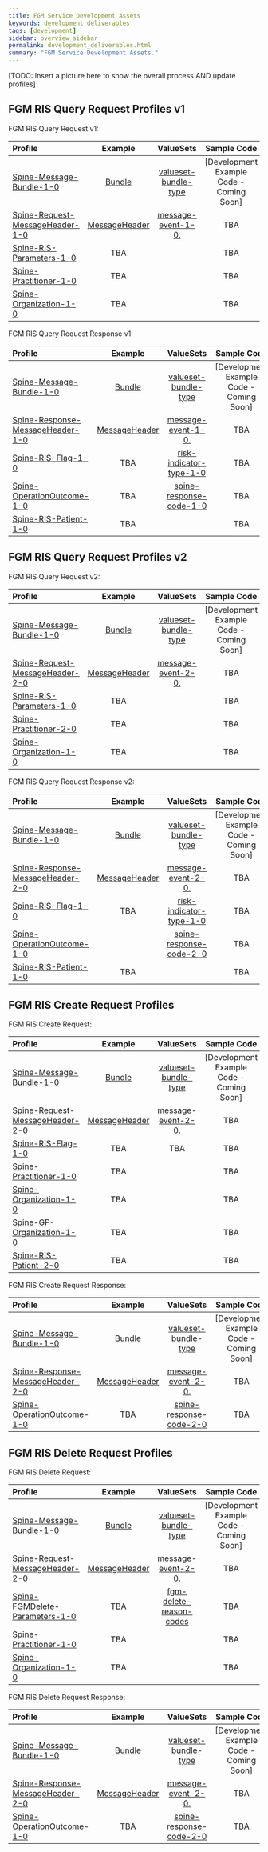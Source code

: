 ```yaml
---
title: FGM Service Development Assets
keywords: development deliverables
tags: [development]
sidebar: overview_sidebar
permalink: development_deliverables.html
summary: "FGM Service Development Assets."
---
```


<!-- ![stuff](images/overview/gpc blocks.png) -->

[TODO: Insert a picture here to show the overall process AND update profiles]

## FGM RIS Query Request Profiles v1 ##

FGM RIS Query Request v1:

| Profile| Example | ValueSets | Sample Code |
| :--------- | :-----: |:-----: |:-----: |
| [Spine-Message-Bundle-1-0](http://data.developer.nhs.uk/fhir/fgm/Profile.FGMRISQueryRequest/spine-message-bundle-1-0.html) | [Bundle](http://data.developer.nhs.uk/fhir/fgm/examples/Profile.FGMRISQueryRequest/Example-qr-1a.xml) | [valueset-bundle-type](http://hl7.org/fhir/DSTU2/valueset-bundle-type.html) | [Development Example Code - Coming Soon] |
| [Spine-Request-MessageHeader-1-0](http://data.developer.nhs.uk/fhir/fgm/Profile.FGMRISQueryRequest/spine-request-messageheader-1-0.html) | [MessageHeader](http://data.developer.nhs.uk/fhir/fgm/Profile.FGMRISQueryRequest/Examples.html#Spine-Request-MessageHeader-1-0) | [message-event-1-0.](http://data.developer.nhs.uk/fhir/fgm/Vocabulary/message-event-1-0.html) | TBA |
| [Spine-RIS-Parameters-1-0](http://data.developer.nhs.uk/fhir/fgm/Profile.FGMRISQueryRequest/spine-ris-parameters-1-0.html) | TBA  |  | TBA |
| [Spine-Practitioner-1-0](http://data.developer.nhs.uk/fhir/fgm/Profile.FGMRISQueryRequest/spine-practitioner-1-0.html) | TBA |  | TBA |
| [Spine-Organization-1-0](http://data.developer.nhs.uk/fhir/fgm/Profile.FGMRISQueryRequest/spine-organization-1-0.html) | TBA | | TBA |



FGM RIS Query Request Response v1:

| Profile| Example | ValueSets | Sample Code |
| :--------- | :-----: |:-----: |:-----: |
| [Spine-Message-Bundle-1-0](http://data.developer.nhs.uk/fhir/fgm/Profile.FGMRISQueryRequest/spine-message-bundle-1-0.html) | [Bundle](http://data.developer.nhs.uk/fhir/fgm/examples/Profile.FGMRISQueryRequest/Example-qr-1a.xml) | [valueset-bundle-type](http://hl7.org/fhir/DSTU2/valueset-bundle-type.html) | [Development Example Code - Coming Soon] |
| [Spine-Response-MessageHeader-1-0](http://data.developer.nhs.uk/fhir/fgm/Profile.FGMRISQueryRequestResponse/spine-response-messageheader-1-0.html) | [MessageHeader](http://data.developer.nhs.uk/fhir/fgm/Profile.FGMRISQueryRequest/Examples.html#Spine-Response-MessageHeader-1-0) | [message-event-1-0.](http://data.developer.nhs.uk/fhir/fgm/Vocabulary/message-event-1-0.html) | TBA |
| [Spine-RIS-Flag-1-0](http://data.developer.nhs.uk/fhir/fgm/Profile.FGMRISQueryRequestResponse/spine-ris-flag-1-0.html) | TBA |[risk-indicator-type-1-0](http://data.developer.nhs.uk/fhir/fgm/Vocabulary/risk-indicator-type-1-0.html) | TBA |
| [Spine-OperationOutcome-1-0](http://data.developer.nhs.uk/fhir/fgm/Profile.FGMRISQueryRequestResponse/spine-operationoutcome-1-0.html) | TBA | [spine-response-code-1-0](http://data.developer.nhs.uk/fhir/fgm/Vocabulary/spine-response-code-1-0.html) | TBA |
| [Spine-RIS-Patient-1-0](http://data.developer.nhs.uk/fhir/fgm/Profile.FGMRISQueryRequestResponse/spine-ris-patient-1-0.html) | TBA | | TBA |


## FGM RIS Query Request Profiles v2 ##

FGM RIS Query Request v2:

| Profile| Example | ValueSets | Sample Code |
| :--------- | :-----: |:-----: |:-----: |
| [Spine-Message-Bundle-1-0](../../StructureDefinitions/Spine-Message-Bundle-1-0.xml) | [Bundle](http://data.developer.nhs.uk/fhir/fgm/examples/Profile.FGMRISQueryRequest/Example-qr-1a.xml) | [valueset-bundle-type](http://hl7.org/fhir/DSTU2/valueset-bundle-type.html) | [Development Example Code - Coming Soon] |
| [Spine-Request-MessageHeader-2-0](../../StructureDefinitions/spine-request-messageheader-2-0.xml) | [MessageHeader](http://data.developer.nhs.uk/fhir/fgm/Profile.FGMRISQueryRequest/Examples.html#Spine-Request-MessageHeader-1-0) | [message-event-2-0.](../../Valuesets/message-event-2-0.xml) | TBA |
| [Spine-RIS-Parameters-1-0](http://data.developer.nhs.uk/fhir/fgm/Profile.FGMRISQueryRequest/spine-ris-parameters-1-0.html) | TBA | | TBA |
| [Spine-Practitioner-2-0](../../StructureDefinitions/spine-practitioner-2-0.xml) | TBA | | TBA |
| [Spine-Organization-1-0](../../StructureDefinitions/spine-organization-1-0.xml) | TBA | | TBA |



FGM RIS Query Request Response v2:

| Profile| Example | ValueSets | Sample Code |
| :--------- | :-----: |:-----: |:-----: |
| [Spine-Message-Bundle-1-0](../../StructureDefinitions/Spine-Message-Bundle-1-0.xml) | [Bundle](http://data.developer.nhs.uk/fhir/fgm/examples/Profile.FGMRISQueryRequest/Example-qr-1a.xml) | [valueset-bundle-type](http://hl7.org/fhir/DSTU2/valueset-bundle-type.html) | [Development Example Code - Coming Soon] |
| [Spine-Response-MessageHeader-2-0](../../StructureDefinitions/Spine-Response-MessageHeader-2-0.xml) | [MessageHeader](http://data.developer.nhs.uk/fhir/fgm/Profile.FGMRISQueryRequest/Examples.html#Spine-Request-MessageHeader-1-0) | [message-event-2-0.](../../Valuesets/message-event-2-0.xml) | TBA |
| [Spine-RIS-Flag-1-0](http://data.developer.nhs.uk/fhir/fgm/Profile.FGMRISQueryRequestResponse/spine-ris-flag-1-0.html) | TBA |[risk-indicator-type-1-0](http://data.developer.nhs.uk/fhir/fgm/Vocabulary/risk-indicator-type-1-0.html) | TBA |
| [Spine-OperationOutcome-1-0](../../StructureDefinitions/spine-operationoutcome-1-0.xml) | | [spine-response-code-2-0](../../Valuesets/spine-response-code-2-0.xml)| TBA |
| [Spine-RIS-Patient-1-0](http://data.developer.nhs.uk/fhir/fgm/Profile.FGMRISQueryRequestResponse/spine-ris-patient-1-0.html) | TBA | | TBA |

## FGM RIS Create Request Profiles ##

FGM RIS Create Request:

| Profile| Example | ValueSets | Sample Code |
| :--------- | :-----: |:-----: |:-----: |
| [Spine-Message-Bundle-1-0](../../StructureDefinitions/Spine-Message-Bundle-1-0.xml) | [Bundle](http://data.developer.nhs.uk/fhir/fgm/examples/Profile.FGMRISQueryRequest/Example-qr-1a.xml) | [valueset-bundle-type](http://hl7.org/fhir/DSTU2/valueset-bundle-type.html) | [Development Example Code - Coming Soon] |
| [Spine-Request-MessageHeader-2-0](../../StructureDefinitions/spine-request-messageheader-2-0.xml) | [MessageHeader](http://data.developer.nhs.uk/fhir/fgm/Profile.FGMRISQueryRequest/Examples.html#Spine-Request-MessageHeader-1-0) | [message-event-2-0.](../../Valuesets/message-event-2-0.xml) | TBA |
| [Spine-RIS-Flag-1-0](../../StructureDefinitions/spine-ris-flag-1-0.xml) |TBA | TBA| TBA |
| [Spine-Practitioner-1-0](../../StructureDefinitions/spine-practitioner-1-0.xml) |TBA | | TBA |
| [Spine-Organization-1-0](../../StructureDefinitions/spine-organization-1-0.xml) | TBA| | TBA |
| [Spine-GP-Organization-1-0](../../StructureDefinitions/spine-gp-organization-1-0.xml) | TBA| | TBA |
| [Spine-RIS-Patient-2-0](../../StructureDefinitions/spine-ris-patient-2-0.xml) |TBA | | TBA |



FGM RIS Create Request Response:

| Profile| Example | ValueSets | Sample Code |
| :--------- | :-----: |:-----: |:-----: |
| [Spine-Message-Bundle-1-0](../../StructureDefinitions/Spine-Message-Bundle-1-0.xml) | [Bundle](http://data.developer.nhs.uk/fhir/fgm/examples/Profile.FGMRISQueryRequest/Example-qr-1a.xml) | [valueset-bundle-type](http://hl7.org/fhir/DSTU2/valueset-bundle-type.html) | [Development Example Code - Coming Soon] |
| [Spine-Response-MessageHeader-2-0](../../StructureDefinitions/Spine-Response-MessageHeader-2-0.xml) | [MessageHeader](http://data.developer.nhs.uk/fhir/fgm/Profile.FGMRISQueryRequest/Examples.html#Spine-Request-MessageHeader-1-0) | [message-event-2-0.](../../Valuesets/message-event-2-0.xml) | TBA |
| [Spine-OperationOutcome-1-0](../../StructureDefinitions/spine-operationoutcome-1-0.xml) |TBA | [spine-response-code-2-0](../../Valuesets/spine-response-code-2-0.xml)| TBA |



## FGM RIS Delete Request Profiles ##

FGM RIS Delete Request:

| Profile| Example | ValueSets | Sample Code |
| :--------- | :-----: |:-----: |:-----: |
| [Spine-Message-Bundle-1-0](../../StructureDefinitions/Spine-Message-Bundle-1-0.xml) | [Bundle](http://data.developer.nhs.uk/fhir/fgm/examples/Profile.FGMRISQueryRequest/Example-qr-1a.xml) | [valueset-bundle-type](http://hl7.org/fhir/DSTU2/valueset-bundle-type.html) | [Development Example Code - Coming Soon] |
| [Spine-Request-MessageHeader-2-0](../../StructureDefinitions/spine-request-messageheader-2-0.xml) | [MessageHeader](http://data.developer.nhs.uk/fhir/fgm/Profile.FGMRISQueryRequest/Examples.html#Spine-Request-MessageHeader-1-0) | [message-event-2-0.](../../Valuesets/message-event-2-0.xml) | TBA |
| [Spine-FGMDelete-Parameters-1-0](../../StructureDefinitions/spine-fgmdelete-parameters-1-0.xml) |TBA | [fgm-delete-reason-codes](../../Valuesets/fgm-delete-reason-codes-1-0.xml)| TBA |
| [Spine-Practitioner-1-0](../../StructureDefinitions/spine-practitioner-1-0.xml) |TBA | | TBA |
| [Spine-Organization-1-0](../../StructureDefinitions/spine-organization-1-0.xml) | TBA| | TBA |



FGM RIS Delete Request Response:

| Profile| Example | ValueSets | Sample Code |
| :--------- | :-----: |:-----: |:-----: |
| [Spine-Message-Bundle-1-0](../../StructureDefinitions/Spine-Message-Bundle-1-0.xml) | [Bundle](http://data.developer.nhs.uk/fhir/fgm/examples/Profile.FGMRISQueryRequest/Example-qr-1a.xml) | [valueset-bundle-type](http://hl7.org/fhir/DSTU2/valueset-bundle-type.html) | [Development Example Code - Coming Soon] |
| [Spine-Response-MessageHeader-2-0](../../StructureDefinitions/Spine-Response-MessageHeader-2-0.xml) | [MessageHeader](http://data.developer.nhs.uk/fhir/fgm/Profile.FGMRISQueryRequest/Examples.html#Spine-Request-MessageHeader-1-0) | [message-event-2-0.](../../Valuesets/message-event-2-0.xml) | TBA |
| [Spine-OperationOutcome-1-0](../../StructureDefinitions/spine-operationoutcome-1-0.xml) | TBA| [spine-response-code-2-0](../../Valuesets/spine-response-code-2-0.xml)| TBA |
